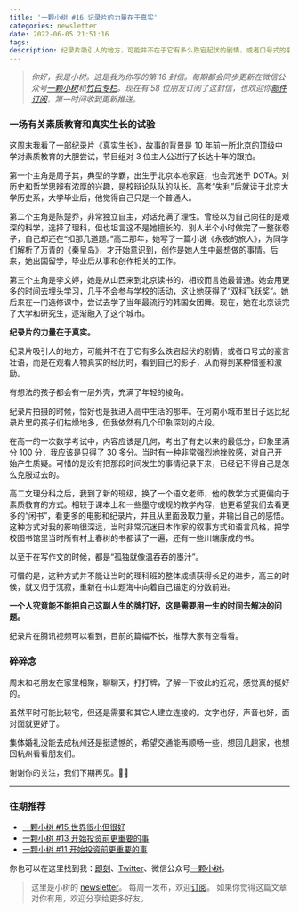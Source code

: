 ```yaml
---
title: '一颗小树 #16 记录片的力量在于真实'
categories: newsletter
date: 2022-06-05 21:51:16
tags:
description: 纪录片吸引人的地方，可能并不在于它有多么跌宕起伏的剧情，或者口号式的豪言壮语，而是在观看人物真实的经历时，看到自己的影子，从而得到某种借鉴和激励。
---
```

> *你好，我是小树。这是我为你写的第 16 封信。每期都会同步更新在微信公众号[一颗小树](https://weixin.sogou.com/weixin?query=a_warm_tree)和[竹白专栏](https://xiaoshu.zhubai.love)。现在有 58 位朋友订阅了这封信，也欢迎你[邮件订阅](https://xiaoshu.zhubai.love)，第一时间收到更新推送。*

### 一场有关素质教育和真实生长的试验

这周末我看了一部纪录片《真实生长》，故事的背景是 10 年前一所北京的顶级中学对素质教育的大胆尝试，节目组对 3 位主人公进行了长达十年的跟拍。

第一个主角是周子其，典型的学霸，出生于北京本地家庭，也会沉迷于 DOTA。对历史和哲学思辨有浓厚的兴趣，是校辩论队队的队长。高考“失利”后就读于北京大学历史系，大学毕业后，他觉得自己只是一个普通人。

第二个主角是陈楚乔，非常独立自主，对话充满了理性。曾经以为自己向往的是艰深的科学，选择了理科，但也坦言这不是她擅长的，别人半个小时做完了一整张卷子，自己却还在“扣那几道题。”高二那年，她写了一篇小说《永夜的旅人》，为同学们解析了万青的《秦皇岛》，才开始意识到，创作是她人生中最想做的事情。后来，她出国留学，毕业后从事和创作相关的工作。

第三个主角是李文婷，她是从山西来到北京读书的，相较而言她最普通。她会用更多的时间去埋头学习，几乎不会参与学校的活动，这让她获得了“双科飞跃奖”。她后来在一门选修课中，尝试去学了当年最流行的韩国女团舞。现在，她在北京读完了大学和研究生，逐渐融入了这个城市。

**纪录片的力量在于真实。**

纪录片吸引人的地方，可能并不在于它有多么跌宕起伏的剧情，或者口号式的豪言壮语，而是在观看人物真实的经历时，看到自己的影子，从而得到某种借鉴和激励。

有想法的孩子都会有一层外壳，充满了年轻的棱角。

纪录片拍摄的时候，恰好也是我进入高中生活的那年。在河南小城市里日子远比纪录片里的孩子们枯燥地多，但我依然有几个印象深刻的片段。

在高一的一次数学考试中，内容应该是几何，考出了有史以来的最低分，印象里满分 100 分，我应该是只得了 30 多分。当时有一种非常强烈地挫败感，对自己开始产生质疑。可惜的是没有把那段时间发生的事情纪录下来，已经记不得自己是怎么克服过去的。

高二文理分科之后，我到了新的班级，换了一个语文老师，他的教学方式更偏向于素质教育的方式。相较于课本上和一些墨守成规的教学内容，他更希望我们去看更多的“闲书”，看更多的电影和纪录片，并且从里面汲取力量，并输出自己的感悟。这种方式对我的影响很深远，当时非常沉迷日本作家的叙事方式和语言风格，把学校图书馆里当时所有村上春树的书都读了一遍，还有一些川端康成的书。

以至于在写作文的时候，都是“孤独就像温吞吞的墨汁”。

可惜的是，这种方式并不能让当时的理科班的整体成绩获得长足的进步，高三的时候，就又归于沉寂，重新在书山题海中向着自己锚定的分数前进。

**一个人究竟能不能把自己这副人生的牌打好，这是需要用一生的时间去解决的问题。**

纪录片在腾讯视频可以看到，目前的篇幅不长，推荐大家有空看看。

### 碎碎念

周末和老朋友在家里相聚，聊聊天，打打牌，了解一下彼此的近况，感觉真的挺好的。

虽然平时可能比较宅，但还是需要和其它人建立连接的。文字也好，声音也好，面对面就更好了。

集体婚礼没能去成杭州还是挺遗憾的，希望交通能再顺畅一些，想回几趟家，也想回杭州看看朋友们。

谢谢你的关注，我们下期再见。👋🏻

---

### 往期推荐
- [一颗小树 #15 世界很小但很好](https://xiaoshu.zhubai.love/posts/2142874378118070272)
- [一颗小树 #13 开始投资前更重要的事](https://xiaoshu.zhubai.love/posts/2137800906510094336)
- [一颗小树 #11 开始投资前更重要的事](https://xiaoshu.zhubai.love/posts/2132745094586081280)

你也可以在这里找到我：[即刻](https://okjk.co/3Vsn5T)、[Twitter](https://twitter.com/yeshu_in_future)、微信公众号[一颗小树](https://weixin.sogou.com/weixin?query=a_warm_tree)。

> 这里是小树的 [newsletter](https://xiaoshu.zhubai.love)。 每周一发布，欢迎[订阅](https://xiaoshu.zhubai.love)。
> 如果你觉得这篇文章对你有用，欢迎分享给更多好友。
